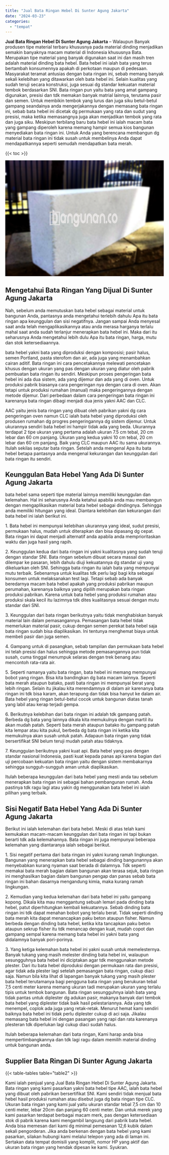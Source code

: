 ```yaml
---
title: "Jual Bata Ringan Hebel Di Sunter Agung Jakarta"
date: "2024-03-23"
categories: 
  - "tempat"
---
```


**Jual Bata Ringan Hebel Di Sunter Agung Jakarta** – Walaupun Banyak produsen tipe material terbaru khususnya pada material dinding menjadikan semakin banyaknya macam material di Indonesia khususnya Bata. Merupakan tipe material yang banyak digunakan saat ini dan masih tren adalah material dinding bata hebel. Bata hebel ini ialah bata yang terus bertambah konsumennya apakah di perkotaan maupun di pedesaan. Masyarakat teramat antusias dengan bata ringan ini, sebab memang banyak sekali kelebihan yang ditawarkan oleh bata hebel ini. Selain kualitas yang sudah teruji secara konstruksi, juga sesuai dg standar kekuatan material tembok berdasarkan SNI. Bata ringan pun yaitu bata yang amat gampang digunakan, presisi dan tdk memakan banyak matrial lainnya, terutama pasir dan semen. Untuk membikin tembok yang lurus dan juga siku betul-betul gampang seandainya anda mengerjakannya dengan memasang bata ringan ini, sebab bata hebel ini dicetak dg permukaan yang rata dan sudut yang presisi, maka ketika memasangnya juga akan menjadikan tembok yang rata dan juga siku. Meskipun terbilang baru bata hebel ini ialah macam bata yang gampang diperoleh karena memang hampir semua kios bangunan menyediakan bata ringan ini. Untuk Anda yang berencana membangun dg material bata ringan ini tidak susah untuk membelinya Anda dapat mendapatkannya seperti semudah mendapatkan bata merah.

{{< toc >}}

![Jual Bata Ringan Hebel Di Sunter Agung Jakarta](/images/jual-hebel-murah-09.png)

## Mengetahui Bata Ringan Yang Dijual Di Sunter Agung Jakarta

Nah, sebelum anda memutuskan bata hebel sebagai material untuk bangunan Anda, pantasnya anda mengetahui terlebih dahulu Apa itu bata ringan apa keunggulan dan sisi negatifnya. Jangan sampai Anda menyesal saat anda telah mengaplikasikannya atau anda merasa harganya terlalu mahal saat anda sudah terlanjur menerapkan bata hebel ini. Maka dari itu seharusnya Anda mengetahui lebih dulu Apa itu bata ringan, harga, mutu dan stok ketersediaannya.

bata hebel yakni bata yang diproduksi dengan komposisi; pasir halus, semen Portland, pasta sterofom dan air, ada juga yang menambahkan cairan aditif. Bata ringan ini cara pencetakannya melewati pencetakan khusus dengan ukuran yang pas dengan ukuran yang diatur oleh pabrik pembuatan bata ringan itu sendiri. Meskipun proses pengeringan bata hebel ini ada dua sistem, ada yang dijemur dan ada yang di oven. Untuk produksi pabrik biasanya cara pengeringan nya dengan cara di oven. Akan tetapi untuk produksi rumahan (manual) maka pengeringannya dengan metode dijemur. Dari perbedaan dalam cara pengeringan bata ringan ini karenanya bata ringan dibagi menjadi dua jenis yakni AAC dan CLC.

AAC yaitu jenis bata ringan yang dibuat oleh pabrikan yakni dg cara pengeringan oven namun CLC ialah bata hebel yang diproduksi oleh produsen rumahan dg progres pengeringannya dg sistem dijemur. Untuk ukurannya sendiri bata hebel ini hampir tidak ada yang beda. Ukurannya terdapat 2 tipe ukuran yang pertama adalah ukuran 7.5 cm tebal, 20 cm lebar dan 60 cm panjang. Ukuran yang kedua yakni 10 cm tebal, 20 cm lebar dan 60 cm panjang. Baik yang CLC maupun AAC itu sama ukurannya. Itulah sekilas seputar bata ringan. Setelah anda mengenal Apa itu bata hebel betapa pantasnya anda mengenal kekurangan dan keunggulan dari bata ringan itu sendiri.

## Keunggulan Bata Hebel Yang Ada Di Sunter Agung Jakarta

bata hebel sama seperti tipe material lainnya memiliki keunggulan dan kelemahan. Hal ini seharusnya Anda ketahui apabila anda mau membangun dengan mengaplikasikan material bata hebel sebagai dindingnya. Sehingga anda memiliki hitungan yang ideal. Diantara kelebihan dan kekurangan dari bata hebel ini ialah berikut ini.

1\. Bata hebel ini mempunyai kelebihan ukurannya yang ideal, sudut presisi, permukaan halus, mudah untuk diterapkan dan bisa dipasang dg cepat. Bata ringan ini dapat menjadi alternatif anda apabila anda memprioritaskan waktu dan juga hasil yang rapih.

2\. Keunggulan kedua dari bata ringan ini yakni kualitasnya yang sudah teruji dengan standar SNI. Bata ringan sebelum dibuat secara massal dan dilempar ke pasaran, lebih dahulu diuji kekuatannya dg standar uji yang dikeluarkan oleh SNI. Sehingga bata ringan itu ialah bata yang mempunyai mutu terbaik. Sebenarnya untuk kualitas tdk perlu lagi bagi kita sebagai konsumen untuk melaksanakan test lagi. Tetapi sebab ada banyak beredarnya macam bata hebel apakah yang produksi pabrikan maupun perumahan, karenanya baiknya yang dipilih merupakan bata ringan produksi pabrikan. Karena untuk bata hebel yang produksi rumahan atau produksi skala kecil itu lazimnya tdk dites kualitasnya sesuai dengan mutu standar dari SNI.

3\. Keunggulan dari bata ringan berikutnya yaitu tidak menghabiskan banyak material lain dalam pemasangannya. Pemasangan bata hebel tidak memerlukan material pasir, cukup dengan semen perekat bata hebel saja bata ringan sudah bisa diaplikasikan. Ini tentunya menghemat biaya untuk membeli pasir dan juga semen.

4\. Gampang untuk di pasangkan, sebab tampilan dan permukaan bata hebel ini telah presisi dan halus sehingga metode pemasangannya pun tidak susah, cuma tinggal menumpuk selaras dengan trek benang atau mencontoh rata-rata air.

5\. Seperti namanya yaitu bata ringan, bata hebel ini memang mempunyai bobot yang ringan. Bisa kita bandingkan dg bata macam lainnya. Seperti bata merah ataupun batako, pasti bata ringan ini mempunyai berat yang lebih ringan. Selain itu jikalau kita merendamnya di dalam air karenanya bata ringan ini tdk bisa karam, akan terapung dan tidak bisa hanyut ke dalam air. Bata hebel yang ringan betul-betul cocok untuk bangunan diatas tanah yang labil atau kerap terjadi gempa.

6\. Berikutnya kelebihan dari bata ringan ini adalah tdk gampang patah. Berbeda dg bata yang lainnya dikala kita memukulnya dengan martil itu akan mudah patah. Seperti bata merah ataupun batako itu gampang patah kita lempar atau kita pukul, berbeda dg bata ringan ini ketika kita memukulnya akan susah untuk patah. Adapaun bata ringan yang tidak bersertifikat SNI belum teruji mudah patah atau tidaknya.

7\. Keunggulan berikutnya yakni kuat api. Bata hebel yang pas dengan standar nasional Indonesia, pasti kuat kepada panas api karena bagian dari uji percobaan kekuatan bata ringan yaitu dengan sistem membakarnya sehingga sungguh-sungguh aman untuk diaplikasikan.

Itulah beberapa keunggulan dari bata hebel yang mesti anda tau sebelum menerapkan bata ringan ini sebagai bahan pembangunan rumah. Anda pastinya tdk ragu lagi atau yakin dg menggunakan bata hebel ini ialah pilihan yang terbaik.

## Sisi Negatif Bata Hebel Yang Ada Di Sunter Agung Jakarta

Berikut ini ialah kelemahan dari bata hebel. Meski di atas telah kami kemukakan macam-macam keunggulan dari bata ringan ini tapi bukan berarti tdk ada kelemahannya. Bata ringan ini juga mempunyai beberapa kelemahan yang diantaranya ialah sebagai berikut.

1\. Sisi negatif pertama dari bata ringan ini yakni kurang ramah lingkungan. Bangunan yang menerapkan bata hebel sebagai dinding bangunannya akan menyebabkan kurang nyaman saat berada di dalamnya. Tdk seperti memakai bata merah bagian dalam bangunan akan terasa sejuk, bata ringan ini menghasilkan bagian dalam bangunan pengap dan panas sebab bata ringan ini bahan dasarnya mengandung kimia, maka kurang ramah lingkungan.

2\. Kemudian yang kedua kelemahan dari bata hebel ini yaitu gampang kopong. Dikala kita mau menggantung sebuah lemari pada dinding bata hebel, patut diperhitungkan kembali kekuatannya. Sebab dinding bata ringan ini tdk dapat menahan bobot yang terlalu berat. Tidak seperti dinding bata merah kita dapat menancapkan paku beton ataupun fisher. Namun berbeda dengan dinding bata hebel, ketika kita tancapkan paku beton ataupun sekrup fisher itu tdk menancap dengan kuat, mudah copot dan gampang sempal karena memang bata hebel ini yakni bata yang didalamnya banyak pori-porinya.

3\. Yang ketiga kelemahan bata hebel ini yakni susah untuk memelesternya. Banyak tukang yang masih melester dinding bata hebel ini, walaupun sesungguhnya bata hebel ini diciptakan agar tdk menggunakan metode plester. Dari itu bata hebel diproduksi dengan permukaan rata dan presisi, agar tidak ada plester lagi setelah pemasangan bata ringan, cukup diaci saja. Namun bila kita lihat di lapangan banyak tukang yang masih plester bata hebel terutamanya bagi pengguna bata ringan yang berukuran tebal 7,5 centi meter karena memang ukuran tadi merupakan ukuran yang terlalu tipis untuk tembok bangunan. Bata ringan sesungguhnya ialah bata yang tidak pantas untuk diplester dg adukan pasir, makanya banyak dari tembok bata hebel yang diplester tidak baik hasil pelestariannya. Ada yang tdk menempel, coplok ada juga yang retak-retak. Menurut hemat kami sendiri baiknya bata hebel ini tidak perlu diplester cukup di aci saja. Jikalau memasang bata hebel ini dengan pasangan yang rapi dan rata karenanya plesteran tdk diperlukan lagi cukup diaci sudah halus.

Itulah beberapa kelemahan dari bata ringan, Kami harap anda bisa mempertimbangkannya dan tdk lagi ragu dalam memilih material dinding untuk bangunan anda.

## Supplier Bata Ringan Di Sunter Agung Jakarta

{{< table-tables table="table2" >}}

Kami ialah penjual yang Jual Bata Ringan Hebel Di Sunter Agung Jakarta. Bata ringan yang kami pasarkan yakni bata hebel tipe AAC, ialah bata hebel yang dibuat oleh pabrikan bersertifikat SNI. Kami sendiri tidak menjual bata hebel hasil produksi rumahan atau disebut juga dg bata ringan tipe CLC. Ukuran bata ringan yang kami jual yaitu ukuran standar tebal 7,5 cm dan 10 centi meter, lebar 20cm dan panjang 60 centi meter. Dan untuk merek yang kami pasarkan terdapat berbagai macam merk, pas dengan ketersediaan stok di pabrik karena kami mengambil langsung dari pabrik bata hebel. Anda bisa memesan dari kami dg minimal pemesanan 12,6 kubik dalam sekali pengorderan. Jika anda berkenan dengan bata hebel yang kami pasarkan, silakan hubungi kami melalui telepon yang ada di laman ini. Sertakan data tempat domisili yang komplit, nomor HP yang aktif dan ukuran bata ringan yang hendak dipesan ke kami. Syukran.
